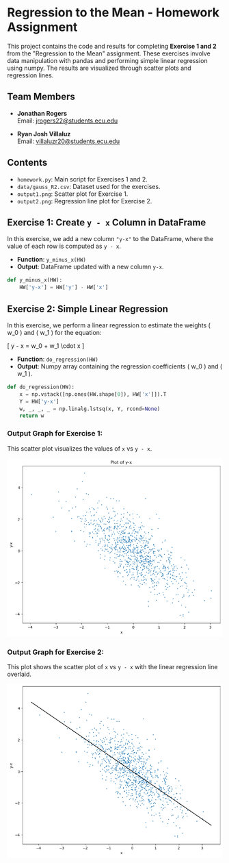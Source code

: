 # Regression to the Mean - Homework Assignment

This project contains the code and results for completing **Exercise 1 and 2** from the "Regression to the Mean" assignment. These exercises involve data manipulation with pandas and performing simple linear regression using numpy. The results are visualized through scatter plots and regression lines.

## Team Members

- **Jonathan Rogers**  
  Email: jrogers22@students.ecu.edu

- **Ryan Josh Villaluz**  
  Email: villaluzr20@students.ecu.edu

## Contents

- `homework.py`: Main script for Exercises 1 and 2.
- `data/gauss_R2.csv`: Dataset used for the exercises.
- `output1.png`: Scatter plot for Exercise 1.
- `output2.png`: Regression line plot for Exercise 2.

## Exercise 1: Create `y - x` Column in DataFrame

In this exercise, we add a new column `"y-x"` to the DataFrame, where the value of each row is computed as `y - x`.

- **Function**: `y_minus_x(HW)`
- **Output**: DataFrame updated with a new column `y-x`.

```python
def y_minus_x(HW):
    HW['y-x'] = HW['y'] - HW['x']
```
## Exercise 2: Simple Linear Regression

In this exercise, we perform a linear regression to estimate the weights \( w_0 \) and \( w_1 \) for the equation:

\[ y - x = w_0 + w_1 \cdot x \]

- **Function**: `do_regression(HW)`
- **Output**: Numpy array containing the regression coefficients \( w_0 \) and \( w_1 \).

```python
def do_regression(HW):
    x = np.vstack([np.ones(HW.shape[0]), HW['x']]).T
    Y = HW['y-x']
    w, _, _, _ = np.linalg.lstsq(x, Y, rcond=None)
    return w
```

### Output Graph for Exercise 1:

This scatter plot visualizes the values of `x` vs `y - x`.

![output1](output1.png)

### Output Graph for Exercise 2:

This plot shows the scatter plot of `x` vs `y - x` with the linear regression line overlaid.

![output2](output2.png)

